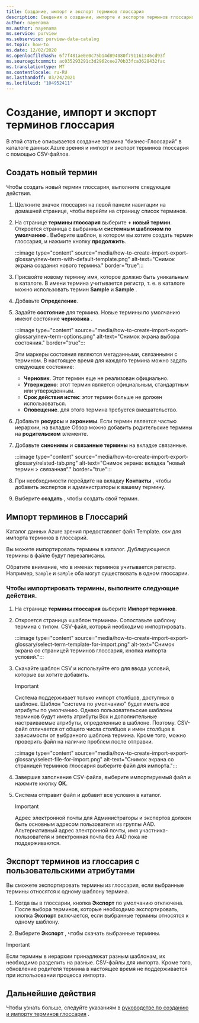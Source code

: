 ```yaml
---
title: Создание, импорт и экспорт терминов глоссария
description: Сведения о создании, импорте и экспорте терминов глоссария в Azure зрения.
author: nayenama
ms.author: nayenama
ms.service: purview
ms.subservice: purview-data-catalog
ms.topic: how-to
ms.date: 12/02/2020
ms.openlocfilehash: 6f7f481ae0e0c75b14d894080f791161346cd93f
ms.sourcegitcommit: ac035293291c3d2962cee270b33fca3628432fac
ms.translationtype: MT
ms.contentlocale: ru-RU
ms.lasthandoff: 03/24/2021
ms.locfileid: "104952411"
---
```

# <a name="how-to-create-import-and-export-glossary-terms"></a>Создание, импорт и экспорт терминов глоссария

В этой статье описывается создание термина "бизнес-Глоссарий" в каталоге данных Azure зрения и импорт и экспорт терминов глоссария с помощью CSV-файлов.

## <a name="create-a-new-term"></a>Создать новый термин

Чтобы создать новый термин глоссария, выполните следующие действия.

1. Щелкните значок глоссария на левой панели навигации на домашней странице, чтобы перейти на страницу список терминов.

2. На странице **термины глоссария** выберите **+ новый термин**. Откроется страница с выбранным **системным шаблоном по умолчанию** . Выберите шаблон, в котором вы хотите создать термин глоссария, и нажмите кнопку **продолжить**.

   :::image type="content" source="media/how-to-create-import-export-glossary/new-term-with-default-template.png" alt-text="Снимок экрана создания нового термина." border="true":::

3. Присвойте новому термину имя, которое должно быть уникальным в каталоге. В имени термина учитывается регистр, т. е. в каталоге можно использовать термин **Sample** и **Sample** .

4. Добавьте **Определение**.

5. Задайте **состояние** для термина. Новые термины по умолчанию имеют состояние **черновика** .

   :::image type="content" source="media/how-to-create-import-export-glossary/new-term-options.png" alt-text="Снимок экрана выбора состояния." border="true":::

   Эти маркеры состояния являются метаданными, связанными с термином. В настоящее время для каждого термина можно задать следующее состояние:

   - **Черновик**. Этот термин еще не реализован официально.
   - **Утверждено**: этот термин является официальным, стандартным или утвержденным.
   - **Срок действия истек**: этот термин больше не должен использоваться.
   - **Оповещение**. для этого термина требуется вмешательство.

6. Добавьте **ресурсы** и **акронимы**. Если термин является частью иерархии, на вкладке Обзор можно добавить родительские термины на **родительском** элементе.

7. Добавьте **синонимы** и **связанные термины** на вкладке связанные.

   :::image type="content" source="media/how-to-create-import-export-glossary/related-tab.png" alt-text="Снимок экрана: вкладка &quot;новый термин > связанная&quot;." border="true":::

8. При необходимости перейдите на вкладку **Контакты** , чтобы добавить экспертов и администраторы к вашему термину.

9. Выберите **создать** , чтобы создать свой термин.

## <a name="import-terms-into-the-glossary"></a>Импорт терминов в Глоссарий

Каталог данных Azure зрения предоставляет файл Template. csv для импорта терминов в глоссарий.

Вы можете импортировать термины в каталог. Дублирующиеся термины в файле будут перезаписаны.

Обратите внимание, что в именах терминов учитывается регистр. Например, `Sample` и `saMple` оба могут существовать в одном глоссарии.

### <a name="to-import-terms-follow-these-steps"></a>Чтобы импортировать термины, выполните следующие действия.

1. На странице **термины глоссария** выберите **Импорт терминов**.

2. Откроется страница «шаблон термина». Сопоставьте шаблону термина с типом. CSV-файл, который необходимо импортировать.

   :::image type="content" source="media/how-to-create-import-export-glossary/select-term-template-for-import.png" alt-text="Снимок экрана со страницей терминов глоссария, кнопка импорта условий.":::

3. Скачайте шаблон CSV и используйте его для ввода условий, которые вы хотите добавить.

   > [!Important]
   > Система поддерживает только импорт столбцов, доступных в шаблоне. Шаблон "система по умолчанию" будет иметь все атрибуты по умолчанию.
   > Однако пользовательские шаблоны терминов будут иметь атрибуты Box и дополнительные настраиваемые атрибуты, определенные в шаблоне. Поэтому. CSV-файл отличается от общего числа столбцов и имен столбцов в зависимости от выбранного шаблона термина. Кроме того, можно проверить файл на наличие проблем после отправки.

   :::image type="content" source="media/how-to-create-import-export-glossary/select-file-for-import.png" alt-text="Снимок экрана со страницей терминов глоссария выберите файл для импорта.":::

4. Завершив заполнение CSV-файла, выберите импортируемый файл и нажмите кнопку **ОК**.

5. Система отправит файл и добавит все условия в каталог.
 
   > [!Important]
   > Адрес электронной почты для Администраторы и экспертов должен быть основным адресом пользователя из группы AAD. Альтернативный адрес электронной почты, имя участника-пользователя и электронная почта без AAD пока не поддерживаются. 

## <a name="export-terms-from-glossary-with-custom-attributes"></a>Экспорт терминов из глоссария с пользовательскими атрибутами

Вы сможете экспортировать термины из глоссария, если выбранные термины относятся к одному шаблону термина.

1. Когда вы в глоссарии, кнопка **Экспорт** по умолчанию отключена. После выбора терминов, которые необходимо экспортировать, кнопка **Экспорт** включается, если выбранные термины относятся к одному шаблону.

2. Выберите **Экспорт** , чтобы скачать выбранные термины.

 > [!Important]
   > Если термины в иерархии принадлежат разным шаблонам, их необходимо разделить на разные. CSV-файлы для импорта. Кроме того, обновление родителя термина в настоящее время не поддерживается при использовании процесса импорта.


## <a name="next-steps"></a>Дальнейшие действия

Чтобы узнать больше, следуйте указаниям в [руководстве по созданию и импорту терминов глоссария](tutorial-import-create-glossary-terms.md) .
